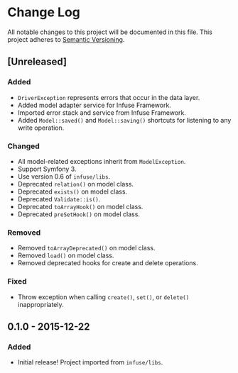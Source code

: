 # Change Log
All notable changes to this project will be documented in this file.
This project adheres to [Semantic Versioning](http://semver.org/).

## [Unreleased]
### Added
- `DriverException` represents errors that occur in the data layer.
- Added model adapter service for Infuse Framework.
- Imported error stack and service from Infuse Framework.
- Added `Model::saved()` and `Model::saving()` shortcuts for listening to any write operation.

### Changed
- All model-related exceptions inherit from `ModelException`.
- Support Symfony 3.
- Use version 0.6 of `infuse/libs`.
- Deprecated `relation()` on model class.
- Deprecated `exists()` on model class.
- Deprecated `Validate::is()`.
- Deprecated `toArrayHook()` on model class.
- Deprecated `preSetHook()` on model class.

### Removed
- Removed `toArrayDeprecated()` on model class.
- Removed `load()` on model class.
- Removed deprecated hooks for create and delete operations.

### Fixed
- Throw exception when calling `create()`, `set()`, or `delete()` inappropriately.

## 0.1.0 - 2015-12-22
### Added
- Initial release! Project imported from `infuse/libs`.